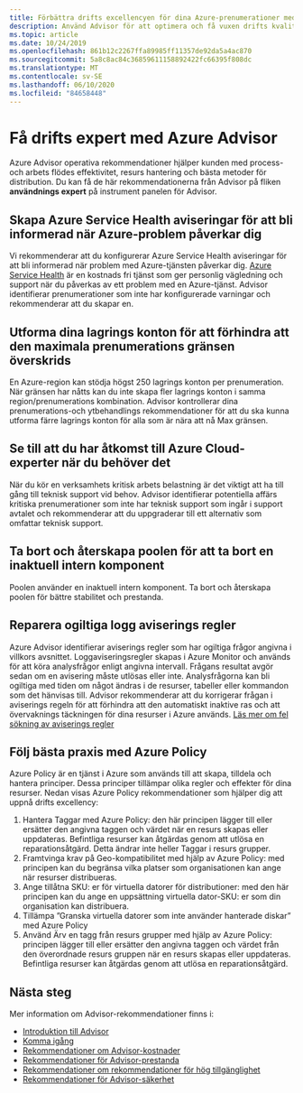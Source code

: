 ```yaml
---
title: Förbättra drifts excellencyen för dina Azure-prenumerationer med Azure Advisor
description: Använd Advisor för att optimera och få vuxen drifts kvalitet för dina Azure-prenumerationer
ms.topic: article
ms.date: 10/24/2019
ms.openlocfilehash: 861b12c2267ffa89985ff11357de92da5a4ac870
ms.sourcegitcommit: 5a8c8ac84c36859611158892422fc66395f808dc
ms.translationtype: MT
ms.contentlocale: sv-SE
ms.lasthandoff: 06/10/2020
ms.locfileid: "84658448"
---
```

# <a name="achieve-operational-excellence-with-azure-advisor"></a>Få drifts expert med Azure Advisor

Azure Advisor operativa rekommendationer hjälper kunden med process-och arbets flödes effektivitet, resurs hantering och bästa metoder för distribution. Du kan få de här rekommendationerna från Advisor på fliken **användnings expert** på instrument panelen för Advisor.

## <a name="create-azure-service-health-alerts-to-be-notified-when-azure-issues-affect-you"></a>Skapa Azure Service Health aviseringar för att bli informerad när Azure-problem påverkar dig

Vi rekommenderar att du konfigurerar Azure Service Health aviseringar för att bli informerad när problem med Azure-tjänsten påverkar dig. [Azure Service Health](https://azure.microsoft.com/features/service-health/) är en kostnads fri tjänst som ger personlig vägledning och support när du påverkas av ett problem med en Azure-tjänst. Advisor identifierar prenumerationer som inte har konfigurerade varningar och rekommenderar att du skapar en.


## <a name="design-your-storage-accounts-to-prevent-hitting-the-maximum-subscription-limit"></a>Utforma dina lagrings konton för att förhindra att den maximala prenumerations gränsen överskrids

En Azure-region kan stödja högst 250 lagrings konton per prenumeration. När gränsen har nåtts kan du inte skapa fler lagrings konton i samma region/prenumerations kombination. Advisor kontrollerar dina prenumerations-och ytbehandlings rekommendationer för att du ska kunna utforma färre lagrings konton för alla som är nära att nå Max gränsen.

## <a name="ensure-you-have-access-to-azure-cloud-experts-when-you-need-it"></a>Se till att du har åtkomst till Azure Cloud-experter när du behöver det

När du kör en verksamhets kritisk arbets belastning är det viktigt att ha till gång till teknisk support vid behov. Advisor identifierar potentiella affärs kritiska prenumerationer som inte har teknisk support som ingår i support avtalet och rekommenderar att du uppgraderar till ett alternativ som omfattar teknisk support.

## <a name="delete-and-recreate-your-pool-to-remove-a-deprecated-internal-component"></a>Ta bort och återskapa poolen för att ta bort en inaktuell intern komponent

Poolen använder en inaktuell intern komponent. Ta bort och återskapa poolen för bättre stabilitet och prestanda.

## <a name="repair-invalid-log-alert-rules"></a>Reparera ogiltiga logg aviserings regler

Azure Advisor identifierar aviserings regler som har ogiltiga frågor angivna i villkors avsnittet. Loggaviseringsregler skapas i Azure Monitor och används för att köra analysfrågor enligt angivna intervall. Frågans resultat avgör sedan om en avisering måste utlösas eller inte. Analysfrågorna kan bli ogiltiga med tiden om något ändras i de resurser, tabeller eller kommandon som det hänvisas till. Advisor rekommenderar att du korrigerar frågan i aviserings regeln för att förhindra att den automatiskt inaktive ras och att övervaknings täckningen för dina resurser i Azure används. [Läs mer om fel sökning av aviserings regler](https://aka.ms/aa_logalerts_queryrepair)

## <a name="follow-best-practices-using-azure-policy"></a>Följ bästa praxis med Azure Policy

Azure Policy är en tjänst i Azure som används till att skapa, tilldela och hantera principer. Dessa principer tillämpar olika regler och effekter för dina resurser. Nedan visas Azure Policy rekommendationer som hjälper dig att uppnå drifts excellency: 
1. Hantera Taggar med Azure Policy: den här principen lägger till eller ersätter den angivna taggen och värdet när en resurs skapas eller uppdateras. Befintliga resurser kan åtgärdas genom att utlösa en reparationsåtgärd. Detta ändrar inte heller Taggar i resurs grupper.
2. Framtvinga krav på Geo-kompatibilitet med hjälp av Azure Policy: med principen kan du begränsa vilka platser som organisationen kan ange när resurser distribueras. 
3. Ange tillåtna SKU: er för virtuella datorer för distributioner: med den här principen kan du ange en uppsättning virtuella dator-SKU: er som din organisation kan distribuera.
4. Tillämpa ”Granska virtuella datorer som inte använder hanterade diskar” med Azure Policy
5. Använd Ärv en tagg från resurs grupper med hjälp av Azure Policy: principen lägger till eller ersätter den angivna taggen och värdet från den överordnade resurs gruppen när en resurs skapas eller uppdateras. Befintliga resurser kan åtgärdas genom att utlösa en reparationsåtgärd.

## <a name="next-steps"></a>Nästa steg

Mer information om Advisor-rekommendationer finns i:
* [Introduktion till Advisor](advisor-overview.md)
* [Komma igång](advisor-get-started.md)
* [Rekommendationer om Advisor-kostnader](advisor-cost-recommendations.md)
* [Rekommendationer för Advisor-prestanda](advisor-performance-recommendations.md)
* [Rekommendationer om rekommendationer för hög tillgänglighet](advisor-high-availability-recommendations.md)
* [Rekommendationer för Advisor-säkerhet](advisor-security-recommendations.md)
